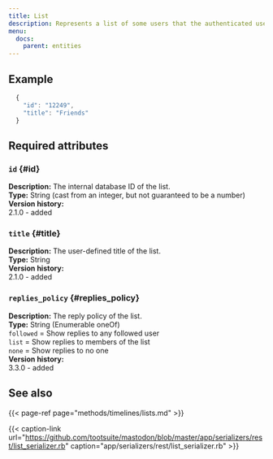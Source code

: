 ```yaml
---
title: List
description: Represents a list of some users that the authenticated user follows.
menu:
  docs:
    parent: entities
---
```


## Example

```javascript
  {
    "id": "12249",
    "title": "Friends"
  }
```

## Required attributes

### `id` {#id}

**Description:** The internal database ID of the list.\
**Type:** String \(cast from an integer, but not guaranteed to be a number\)\
**Version history:**\
2.1.0 - added

### `title` {#title}

**Description:** The user-defined title of the list.\
**Type:** String\
**Version history:**\
2.1.0 - added

### `replies_policy` {#replies_policy}

**Description:** The reply policy of the list.\
**Type:** String (Enumerable oneOf)\
`followed` = Show replies to any followed user\
`list` = Show replies to members of the list\
`none` = Show replies to no one\
**Version history:**\
3.3.0 - added

## See also

{{< page-ref page="methods/timelines/lists.md" >}}

{{< caption-link url="https://github.com/tootsuite/mastodon/blob/master/app/serializers/rest/list_serializer.rb" caption="app/serializers/rest/list\_serializer.rb" >}}



